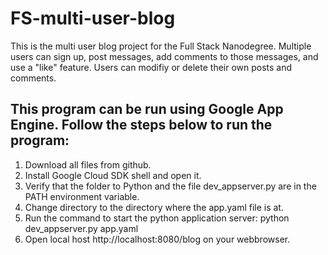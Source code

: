 # FS-multi-user-blog

This is the multi user blog project for the Full Stack Nanodegree.  Multiple users can sign up, post messages,
add comments to those messages, and use a "like" feature.  Users can modifiy or delete their own posts and comments.

## This program can be run using Google App Engine. Follow the steps below to run the program:
1. Download all files from github.
2. Install Google Cloud SDK shell and open it.
3. Verify that the folder to Python and the file dev_appserver.py are in the PATH environment variable.
4. Change directory to the directory where the app.yaml file is at.
5. Run the command to start the python application server: python dev_appserver.py app.yaml
6. Open local host http://localhost:8080/blog on your webbrowser.
